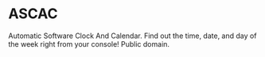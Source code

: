 # ASCAC
Automatic Software Clock And Calendar. Find out the time, date, and day of the week right from your console! Public domain.

